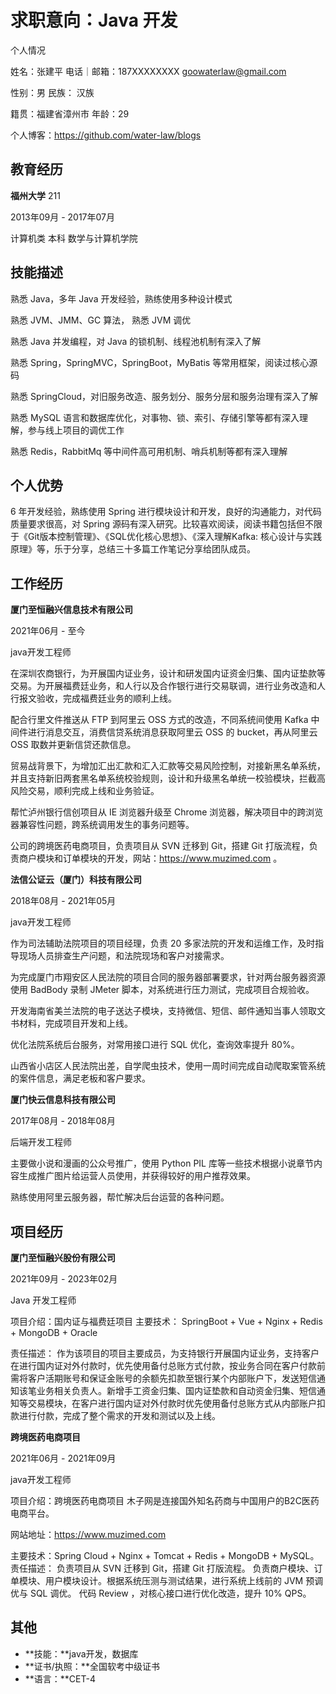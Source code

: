 # 求职意向：Java 开发

个人情况

姓名：张建平                       电话｜邮箱：187XXXXXXXX   goowaterlaw@gmail.com

性别：男                               民族： 汉族

籍贯：福建省漳州市            年龄：29

个人博客：https://github.com/water-law/blogs

## 教育经历

**福州大学** 211

2013年09月 - 2017年07月

计算机类 本科 数学与计算机学院

## 技能描述

熟悉 Java，多年 Java 开发经验，熟练使用多种设计模式

熟悉 JVM、JMM、GC 算法， 熟悉 JVM 调优

熟悉 Java 并发编程，对 Java 的锁机制、线程池机制有深入了解

熟悉 Spring，SpringMVC，SpringBoot，MyBatis 等常用框架，阅读过核心源码

熟悉 SpringCloud，对旧服务改造、服务划分、服务分层和服务治理有深入了解

熟悉 MySQL 语言和数据库优化，对事物、锁、索引、存储引擎等都有深入理解，参与线上项目的调优工作

熟悉 Redis，RabbitMq 等中间件高可用机制、哨兵机制等都有深入理解

## 个人优势

6 年开发经验，熟练使用 Spring 进行模块设计和开发，良好的沟通能力，对代码质量要求很高，对 Spring 源码有深入研究。比较喜欢阅读，阅读书籍包括但不限于《Git版本控制管理》、《SQL优化核心思想》、《深入理解Kafka: 核心设计与实践原理》等，乐于分享，总结三十多篇工作笔记分享给团队成员。

## 工作经历

**厦门至恒融兴信息技术有限公司**

2021年06月 - 至今

java开发工程师

在深圳农商银行，为开展国内证业务，设计和研发国内证资金归集、国内证垫款等交易。为开展福费廷业务，和人行以及合作银行进行交易联调，进行业务改造和人行报文验收，完成福费廷业务的顺利上线。

配合行里文件推送从 FTP 到阿里云 OSS 方式的改造，不同系统间使用 Kafka 中间件进行消息交互，消费信贷系统消息获取阿里云 OSS 的 bucket，再从阿里云 OSS 取数并更新信贷还款信息。

贸易战背景下，为增加汇出汇款和汇入汇款等交易风险控制，对接新黑名单系统，并且支持新旧两套黑名单系统校验规则，设计和升级黑名单统一校验模块，拦截高风险交易，顺利完成上线和业务验证。

帮忙泸州银行信创项目从 IE 浏览器升级至 Chrome 浏览器，解决项目中的跨浏览器兼容性问题，跨系统调用发生的事务问题等。

公司的跨境医药电商项目，负责项目从 SVN 迁移到 Git，搭建 Git 打版流程，负责商户模块和订单模块的开发，网站：https://www.muzimed.com 。

 **法信公证云（厦门）科技有限公司**

2018年08月 - 2021年05月

java开发工程师

作为司法辅助法院项目的项目经理，负责 20 多家法院的开发和运维工作，及时指导现场人员排查生产问题，和法院现场和客户对接需求。

为完成厦门市翔安区人民法院的项目合同的服务器部署要求，针对两台服务器资源使用 BadBody 录制 JMeter 脚本，对系统进行压力测试，完成项目合规验收。

开发海南省美兰法院的电子送达子模块，支持微信、短信、邮件通知当事人领取文书材料，完成项目开发和上线。

优化法院系统后台服务，对常用接口进行 SQL 优化，查询效率提升 80%。

山西省小店区人民法院出差，自学爬虫技术，使用一周时间完成自动爬取案管系统的案件信息，满足老板和客户要求。

**厦门快云信息科技有限公司**

2017年08月 - 2018年08月

后端开发工程师

主要做小说和漫画的公众号推广，使用 Python PIL 库等一些技术根据小说章节内容生成推广图片给运营人员使用，并获得较好的用户推荐效果。

熟练使用阿里云服务器，帮忙解决后台运营的各种问题。

## 项目经历

**厦门至恒融兴股份有限公司**

2021年09月 - 2023年02月

Java 开发工程师

项目介绍：国内证与福费廷项目
主要技术： SpringBoot + Vue + Nginx + Redis + MongoDB + Oracle

责任描述： 作为该项目的项目主要成员，为支持银行开展国内证业务，支持客户在进行国内证对外付款时，优先使用备付总账方式付款，按业务合同在客户付款前需将客户活期账号和保证金账号的余额先扣款至银行某个内部账户下，发送短信通知该笔业务相关负责人。新增手工资金归集、国内证垫款和自动资金归集、短信通知等交易模块，在客户进行国内证对外付款时优先使用备付总账方式从内部账户扣款进行付款，完成了整个需求的开发和测试以及上线。

**跨境医药电商项目**

2021年06月 - 2021年09月

java开发工程师

项目介绍：跨境医药电商项目
木子网是连接国外知名药商与中国用户的B2C医药电商平台。

网站地址：https://www.muzimed.com

主要技术：Spring Cloud + Nginx + Tomcat + Redis + MongoDB + MySQL。 
责任描述： 负责项目从 SVN 迁移到 Git，搭建 Git 打版流程。 负责商户模块、订单模块、用户模块设计。根据系统压测与测试结果，进行系统上线前的 JVM 预调优与 SQL 调优。 代码 Review ，对核心接口进行优化改造，提升 10% QPS。

## 其他

- **技能：**java开发，数据库
- **证书/执照：**全国软考中级证书
- **语言：**CET-4